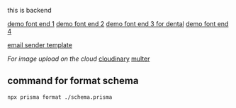 this is backend

[demo font end 1](https://kamleshyadav.com/html/healthcare/bootstrap5/healthcare/index.html)
[demo font end 2](https://preview.themeforest.net/item/medicate-health-medical-html-template/full_screen_preview/39968143?_ga=2.9930483.77269262.1710597092-1333288503.1642045414)
[demo font end 3 for dental](https://dtdental.wpengine.com/home-page-1/)
[demo font end 4](https://preview.themeforest.net/item/oldkare-senior-elderly-care-wordpress-theme/full_screen_preview/51122184?_ga=2.9930483.77269262.1710597092-1333288503.1642045414)

[email sender template](https://github.com/topics/html-email-templates)

_For image upload on the cloud_
[cloudinary](https://cloudinary.com/)
[multer](https://www.npmjs.com/package/multer)

## command for format schema

```
npx prisma format ./schema.prisma
```
